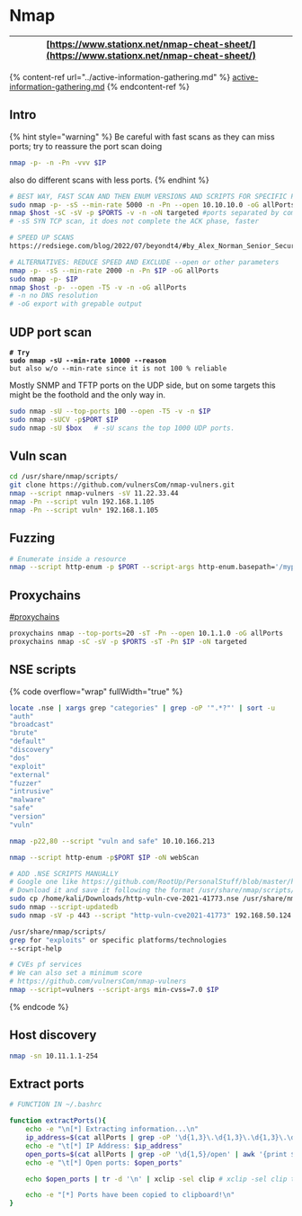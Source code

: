# Nmap

| [https://www.stationx.net/nmap-cheat-sheet/](https://www.stationx.net/nmap-cheat-sheet/) |
| ---------------------------------------------------------------------------------------- |

{% content-ref url="../active-information-gathering.md" %}
[active-information-gathering.md](../active-information-gathering.md)
{% endcontent-ref %}

## Intro

{% hint style="warning" %}
Be careful with fast scans as they can miss ports; try to reassure the port scan doing

```bash
nmap -p- -n -Pn -vvv $IP
```

also do different scans with less ports.
{% endhint %}

```bash
# BEST WAY, FAST SCAN AND THEN ENUM VERSIONS AND SCRIPTS FOR SPECIFIC PORTS
sudo nmap -p- -sS --min-rate 5000 -n -Pn --open 10.10.10.0 -oG allPorts
nmap $host -sC -sV -p $PORTS -v -n -oN targeted #ports separated by commas
# -sS SYN TCP scan, it does not complete the ACK phase, faster

# SPEED UP SCANS
https://redsiege.com/blog/2022/07/beyondt4/#by_Alex_Norman_Senior_Security_Consultant

# ALTERNATIVES: REDUCE SPEED AND EXCLUDE --open or other parameters
nmap -p- -sS --min-rate 2000 -n -Pn $IP -oG allPorts
sudo nmap -p- $IP
nmap $host -p- --open -T5 -v -n -oG allPorts
# -n no DNS resolution
# -oG export with grepable output
```

## UDP port scan

<pre><code><strong># Try
</strong><strong>sudo nmap -sU --min-rate 10000 --reason
</strong>but also w/o --min-rate since it is not 100 % reliable
</code></pre>

Mostly SNMP and TFTP ports on the UDP side, but on some targets this might be the foothold and the only way in.

```bash
sudo nmap -sU --top-ports 100 --open -T5 -v -n $IP
sudo nmap -sUCV -p$PORT $IP
sudo nmap -sU $box   # -sU scans the top 1000 UDP ports. 
```

## Vuln scan

```bash
cd /usr/share/nmap/scripts/
git clone https://github.com/vulnersCom/nmap-vulners.git
nmap --script nmap-vulners -sV 11.22.33.44
nmap -Pn --script vuln 192.168.1.105
nmap -Pn --script vuln* 192.168.1.105
```

## Fuzzing

```sh
# Enumerate inside a resource
nmap --script http-enum -p $PORT --script-args http-enum.basepath='/mypath' $IP
```

## Proxychains

[#proxychains](../../post-exploitation/port-redirection-and-tunneling.md#proxychains "mention")

```bash
proxychains nmap --top-ports=20 -sT -Pn --open 10.1.1.0 -oG allPorts
proxychains nmap -sC -sV -p $PORTS -sT -Pn $IP -oN targeted
```

## NSE scripts

{% code overflow="wrap" fullWidth="true" %}
```bash
locate .nse | xargs grep "categories" | grep -oP '".*?"' | sort -u
"auth"
"broadcast"
"brute"
"default"
"discovery"
"dos"
"exploit"
"external"
"fuzzer"
"intrusive"
"malware"
"safe"
"version"
"vuln"

nmap -p22,80 --script "vuln and safe" 10.10.166.213

nmap --script http-enum -p$PORT $IP -oN webScan	

# ADD .NSE SCRIPTS MANUALLY
# Google one like https://github.com/RootUp/PersonalStuff/blob/master/http-vuln-cve-2021-41773.nse
# Download it and save it following the format /usr/share/nmap/scripts/http-vuln-cve2021-41773.nse
sudo cp /home/kali/Downloads/http-vuln-cve-2021-41773.nse /usr/share/nmap/scripts/http-vuln-cve2021-41773.nse
sudo nmap --script-updatedb
sudo nmap -sV -p 443 --script "http-vuln-cve2021-41773" 192.168.50.124

/usr/share/nmap/scripts/
grep for "exploits" or specific platforms/technologies
--script-help

# CVEs pf services
# We can also set a minimum score
# https://github.com/vulnersCom/nmap-vulners
nmap --script=vulners --script-args min-cvss=7.0 $IP
```
{% endcode %}

## Host discovery

```bash
nmap -sn 10.11.1.1-254
```

## Extract ports

```bash
# FUNCTION IN ~/.bashrc

function extractPorts(){
	echo -e "\n[*] Extracting information...\n"
	ip_address=$(cat allPorts | grep -oP '\d{1,3}\.\d{1,3}\.\d{1,3}\.\d{1,3}' | sort -u) #IP has 3 digits + . + ...	
	echo -e "\t[*] IP Address: $ip_address"
	open_ports=$(cat allPorts | grep -oP '\d{1,5}/open' | awk '{print $1}' FS='/' | xargs | tr ' ' ',') #xargs to have only one line
	echo -e "\t[*] Open ports: $open_ports"

	echo $open_ports | tr -d '\n' | xclip -sel clip # xclip -sel clip to copy the selected text into the clipboard

	echo -e "[*] Ports have been copied to clipboard!\n"
}
```
